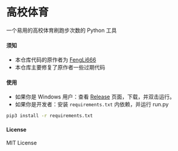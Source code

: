 # 高校体育
一个易用的高校体育刷跑步次数的 Python 工具

#### 须知
* 本仓库代码的原作者为 [FengLi666](https://github.com/FengLi666/sports) 
* 本仓库主要修复了原作者一些过期代码

#### 使用

* 如果你是 Windows 用户：查看 [Release](https://github.com/polichan/SportCampus/releases) 页面，下载，并双击运行。
* 如果你是开发者：安装 `requirements.txt` 内依赖，并运行 run.py

```sh
pip3 install -r requirements.txt
```

#### License
MIT License
